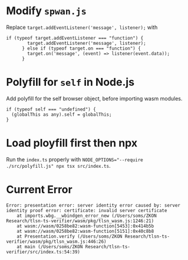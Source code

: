 # Modify `spwan.js`

Replace `target.addEventListener('message', listener);` with 
```
if (typeof target.addEventListener === "function") {
        target.addEventListener('message', listener);
      } else if (typeof target.on === "function") {
        target.on('message', (event) => listener(event.data));
      }
```

# Polyfill for `self` in Node.js

Add polyfill for the self browser object, before importing wasm modules.
```
if (typeof self === "undefined") {
  (globalThis as any).self = globalThis;
}
```

# Load ployfill first then npx

Run the `index.ts` properly with `NODE_OPTIONS="--require ./src/polyfill.js" npx tsx src/index.ts`.

# Current Error

```log
Error: presentation error: server identity error caused by: server identity proof error: certificate: invalid server certificate
    at imports.wbg.__wbindgen_error_new (/Users/soms/ZKON Research/tlsn-ts-verifier/wasm/pkg/tlsn_wasm.js:1246:21)
    at wasm://wasm/0258be82:wasm-function[5453]:0x414b5b
    at wasm://wasm/0258be82:wasm-function[5151]:0x40c8b8
    at Presentation.verify (/Users/soms/ZKON Research/tlsn-ts-verifier/wasm/pkg/tlsn_wasm.js:446:26)
    at main (/Users/soms/ZKON Research/tlsn-ts-verifier/src/index.ts:54:39)
```
